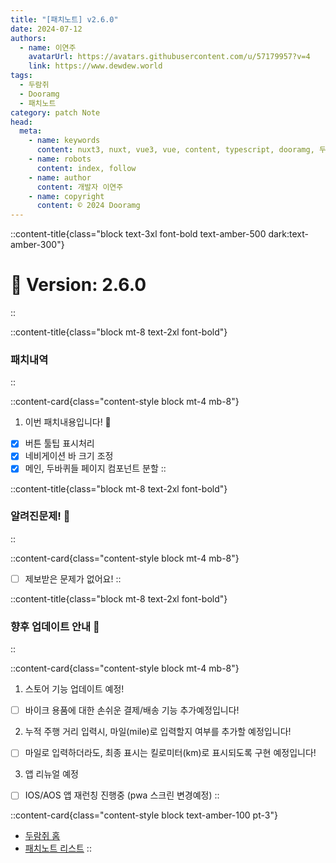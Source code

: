 ```yaml
---
title: "[패치노트] v2.6.0"
date: 2024-07-12
authors:
  - name: 이연주
    avatarUrl: https://avatars.githubusercontent.com/u/57179957?v=4
    link: https://www.dewdew.world
tags:
  - 두람쥐
  - Dooramg
  - 패치노트
category: patch Note
head:
  meta:
    - name: keywords
      content: nuxt3, nuxt, vue3, vue, content, typescript, dooramg, 두람쥐, 패치노트, patchnote
    - name: robots
      content: index, follow
    - name: author
      content: 개발자 이연주
    - name: copyright
      content: © 2024 Dooramg
---
```


::content-title{class="block text-3xl font-bold text-amber-500 dark:text-amber-300"}
# 🍎 **Version: 2.6.0**
::

::content-title{class="block mt-8 text-2xl font-bold"}
### 패치내역
::

::content-card{class="content-style block mt-4 mb-8"}
1. 이번 패치내용입니다! 🤎
- [x] 버튼 툴팁 표시처리
- [x] 네비게이션 바 크기 조정
- [x] 메인, 두바퀴들 페이지 컴포넌트 분할
::

::content-title{class="block mt-8 text-2xl font-bold"}
### 알려진문제! 🔧
::

::content-card{class="content-style block mt-4 mb-8"}
- [ ] 제보받은 문제가 없어요!
::

::content-title{class="block mt-8 text-2xl font-bold"}
### 향후 업데이트 안내 🌱
::

::content-card{class="content-style block mt-4 mb-8"}
1. 스토어 기능 업데이트 예정!
- [ ] 바이크 용품에 대한 손쉬운 결제/배송 기능 추가예정입니다!

2. 누적 주행 거리 입력시, 마일(mile)로 입력할지 여부를 추가할 예정입니다!
- [ ] 마일로 입력하더라도, 최종 표시는 킬로미터(km)로 표시되도록 구현 예정입니다!

3. 앱 리뉴얼 예정
- [ ] IOS/AOS 앱 재런칭 진행중 (pwa 스크린 변경예정)
::

::content-card{class="content-style block text-amber-100 pt-3"}
- [두람쥐 홈](/)
- [패치노트 리스트](/patch)
::